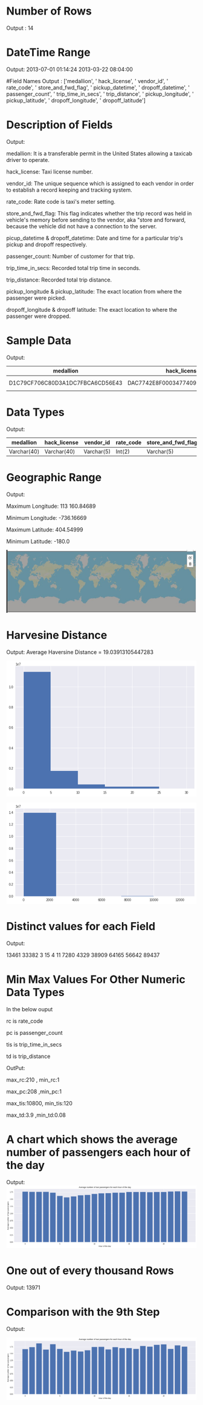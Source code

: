 # Number of Rows

Output : 14


# DateTime Range


Output: 2013-07-01 01:14:24 2013-03-22 08:04:00



#Field Names
Output :
['medallion', ' hack_license', ' vendor_id', ' rate_code', ' store_and_fwd_flag', ' pickup_datetime', ' dropoff_datetime', ' passenger_count', ' trip_time_in_secs', ' trip_distance', ' pickup_longitude', ' pickup_latitude', ' dropoff_longitude', ' dropoff_latitude']

# Description of Fields

Output:

medallion: It is a transferable permit in the United States allowing a taxicab driver to operate.

hack_license: Taxi license number.

vendor_id: The unique sequence which is assigned to each vendor in order to establish a record keeping and tracking system.

rate_code: Rate code is taxi's meter setting.

store_and_fwd_flag: This flag indicates whether the trip record was held in vehicle's memory before sending to the vendor, aka "store and forward, because the vehicle did not have a connection to the server.

picup_datetime & dropoff_datetime: Date and time for a particular trip's pickup and dropoff respectively.

passenger_count: Number of customer for that trip.

trip_time_in_secs: Recorded total trip time in seconds.

trip_distance: Recorded total trip distance.

pickup_longitude & pickup_latitude: The exact location from where the passenger were picked.

dropoff_longitude & dropoff latitude: The exact location to where the
passenger were dropped.

# Sample Data
Output:  

| medallion| hack_license| vendor_id| rate_code| store_and_fwd_flag| pickup_datetime| dropoff_datetime| passenger_count| trip_time_in_secs| trip_distance| pickup_longitude| pickup_latitude| dropoff_longitude| dropoff_latitude|
| ---------------------------|---------------------------|---------------------------|---------------------------|---------------------------|---------------------------|---------------------------|---------------------------|---------------------------|---------------------------|---------------------------|---------------------------|---------------------------|------------|
|D1C79CF706C80D3A1DC7FBCA6CD56E43|DAC7742E8F00034774098DBC6B4FF2B7|CMT|1|N|2013-06-03 00:02:12|2013-06-03 00:10:07|1|474|1.30|-73.981583|40.773529|-73.981827|40.782124 3567E8B49FEBFCBB587F1864D723D5C8|430B8022563CDE1D51D44786DFD8D6CB|CMT|1|N|2013-06-03 00:03:03|2013-06-03 00:19:27|1|982|4.90|-73.999565|40.728367|-73.952927|40.729546 4220E1995D36A40DF34664AD33ED13F6|48A1C9C9300AFC7BDBB718CE308EE45A|CMT|2|N|2013-06-03 00:01:30|2013-06-03 00:28:11|1|1745|17.70|-73.788445|40.641151|-73.985451|40.744194 440900089FF528A873424DED689C77A3|E6A63B40E565A8A03AF32E0B138F5EB1|CMT|1|N|2013-06-03 00:04:14|2013-06-03 00:27:50|1|1415|12.10|-73.862816|40.768875|-74.008797|40.738842 |

# Data Types

Output:

| medallion| hack_license| vendor_id| rate_code| store_and_fwd_flag| pickup_datetime| dropoff_datetime| passenger_count| trip_time_in_secs| trip_distance| pickup_longitude| pickup_latitude| dropoff_longitude| dropoff_latitude|
| ---------------------------|---------------------------|---------------------------|---------------------------|---------------------------|---------------------------|---------------------------|---------------------------|---------------------------|---------------------------|---------------------------|---------------------------|---------------------------|------------|
| Varchar(40)|  Varchar(40)| Varchar(5)| Int(2)| Varchar(5)| DateTime(15)| DateTime(15)| Int(5)| Int(5)| float(5)| float(10)| float(10)| float(50)|

# Geographic Range

Output:

Maximum Longitude: 113 160.84689

Minimum Longitude: -736.16669

Maximum Latitude: 404.54999

Minimum Latitude: -180.0

![This is an image](https://github.com/Clarkson-Applied-Data-Science/bhojanha-taxi/blob/main/Part_5.png)

# Harvesine Distance

Output:
Average Haversine Distance = 19.03913105447283

![This is an image](https://github.com/Clarkson-Applied-Data-Science/bhojanha-taxi/blob/main/A1.png)

![This is an image](https://github.com/Clarkson-Applied-Data-Science/bhojanha-taxi/blob/main/Taxi%20Image%202.png)


# Distinct values for each Field

Output:

13461 33382 3 15 4 11 7280 4329 38909 64165 56642 89437


# Min Max Values For Other Numeric Data Types
In the below ouput

rc is rate_code

pc is passenger_count

tis is trip_time_in_secs


td is trip_distance




OutPut:


max_rc:210 , min_rc:1


max_pc:208 ,min_pc:1


max_tis:10800, min_tis:120


max_td:3.9 ,min_td:0.08

#  A chart which shows the average number of passengers each hour of the day

Output:
![This is an image](https://github.com/Clarkson-Applied-Data-Science/bhojanha-taxi/blob/main/Part%209%20.png)

# One out of every thousand Rows

Output:  13971

# Comparison with the 9th Step

Output:

![This is an image](https://github.com/Clarkson-Applied-Data-Science/bhojanha-taxi/blob/main/Taxi%20image%203.png)

